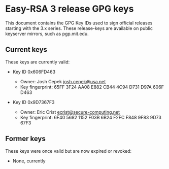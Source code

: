 Easy-RSA 3 release GPG keys
===

This document contains the GPG Key IDs used to sign official releases starting
with the 3.x series. These release-keys are available on public keyserver
mirrors, such as pgp.mit.edu.

Current keys
---

These keys are currently valid:

* Key ID 0x606FD463
  * Owner: Josh Cepek <josh.cepek@usa.net>
  * Key fingerprint: 65FF 3F24 AA08 E882 CB44  4C94 D731 D97A 606F D463

* Key ID 0x9D7367F3
  * Owner: Eric Crist <ecrist@secure-computing.net>
  * Key fingerprint: 6F40 5682 1152 F03B 6B24  F2FC F848 9F83 9D73 67F3

Former keys
---

These keys were once valid but are now expired or revoked:

* None, currently
